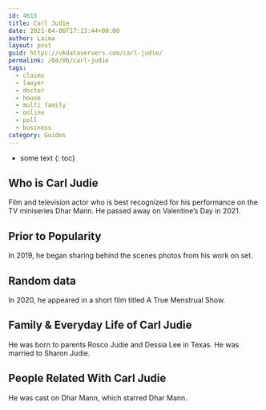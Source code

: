 ```yaml
---
id: 4615
title: Carl Judie
date: 2021-04-06T17:13:44+00:00
author: Laima
layout: post
guid: https://ukdataservers.com/carl-judie/
permalink: /04/06/carl-judie
tags:
  - claims
  - lawyer
  - doctor
  - house
  - multi family
  - online
  - poll
  - business
category: Guides
---
```


* some text
{: toc}


## Who is Carl Judie
                  
                  
                  
Film and television actor who is best recognized for his performance on the TV miniseries Dhar Mann. He passed away on Valentine&#8217;s Day in 2021.
                  
              
            
              
            
                
                
                
## Prior to Popularity
                  
                  
                  
In 2019, he began sharing behind the scenes photos from his work on set. 
                  
              
            
              
            
                
                
                
## Random data
                  
                  
                  
In 2020, he appeared in a short film titled A True Menstrual Show. 
                  
              
            
              
            
                
                
                
## Family & Everyday Life of Carl Judie
                  
                  
                  
He was born to parents Rosco Judie and Dessia Lee in Texas. He was married to Sharon Judie.
                  
              
            
              
            
                
                
                
## People Related With Carl Judie
                  
                  
                  
He was cast on Dhar Mann, which starred Dhar Mann. 
                  
              
            
              
            
                
              
            
              
              
            
            
              
            
          
          
          